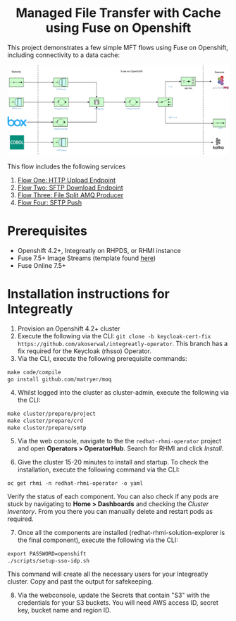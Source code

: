 <h1 align="center">Managed File Transfer with Cache<br/>using Fuse on Openshift</h1>

This project demonstrates a few simple MFT flows using Fuse on Openshift, including connectivity to a data cache:

![](images/mft-with-box.png "mft-with-box")

This flow includes the following services

1. [Flow One: HTTP Upload Endpoint](./http-upload-service)
2. [Flow Two: SFTP Download Endpoint](./sftp-download)
3. [Flow Three: File Split AMQ Producer](./wmq-upload-service)
4. [Flow Four: SFTP Push](./sftp-upload)

Prerequisites
==============================

- Openshift 4.2+, Integreatly on RHPDS, or RHMI instance
- Fuse 7.5+ Image Streams (template found [here](https://raw.githubusercontent.com/jboss-fuse/application-templates/master/fis-image-streams.json))
- Fuse Online 7.5+

Installation instructions for Integreatly
==============================

1. Provision an Openshift 4.2+ cluster
2. Execute the following via the CLI: `git clone -b keycloak-cert-fix https://github.com/akoserwal/integreatly-operator`.  This branch has a fix required for the Keycloak (rhsso) Operator.
3. Via the CLI, execute the following prerequisite commands:

```
make code/compile
go install github.com/matryer/moq
```

4. Whilst logged into the cluster as cluster-admin, execute the following via the CLI:

```
make cluster/prepare/project
make cluster/prepare/crd
make cluster/prepare/smtp
```

5. Via the web console, navigate to the the `redhat-rhmi-operator` project and open **Operators > OperatorHub**.  Search for RHMI and click *Install*.

6. Give the cluster 15-20 minutes to install and startup.  To check the installation, execute the following command via the CLI:

```
oc get rhmi -n redhat-rhmi-operator -o yaml
```

Verify the status of each component.  You can also check if any pods are stuck by navigating to **Home > Dashboards** and checking the *Cluster Inventory*.  From you there you can manually delete and restart pods as required.

7. Once all the components are installed (redhat-rhmi-solution-explorer is the final component), execute the following via the CLI:

```
export PASSWORD=openshift
./scripts/setup-sso-idp.sh
```

This command will create all the necessary users for your Integreatly cluster.  Copy and past the output for safekeeping.

8. Via the webconsole, update the Secrets that contain "S3" with the credentials for your S3 buckets.  You will need AWS access ID, secret key, bucket name and region ID.